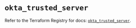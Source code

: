 # `okta_trusted_server`

Refer to the Terraform Registry for docs: [`okta_trusted_server`](https://registry.terraform.io/providers/okta/okta/4.13.1/docs/resources/trusted_server).
